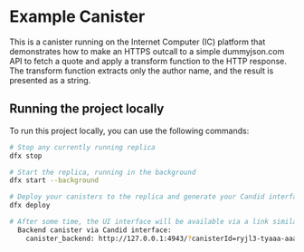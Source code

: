 # Example Canister

This is a canister running on the Internet Computer (IC) platform that demonstrates how to make an HTTPS outcall to a simple dummyjson.com API to fetch a quote and apply a transform function to the HTTP response. The transform function extracts only the author name, and the result is presented as a string.


## Running the project locally

To run this project locally, you can use the following commands:

```bash
# Stop any currently running replica
dfx stop

# Start the replica, running in the background
dfx start --background

# Deploy your canisters to the replica and generate your Candid interface
dfx deploy

# After some time, the UI interface will be available via a link similar to this
  Backend canister via Candid interface:
    canister_backend: http://127.0.0.1:4943/?canisterId=ryjl3-tyaaa-aaaaa-aaaba-cai&id=rrkah-fqaaa-aaaaa-aaaaq-cai
```
